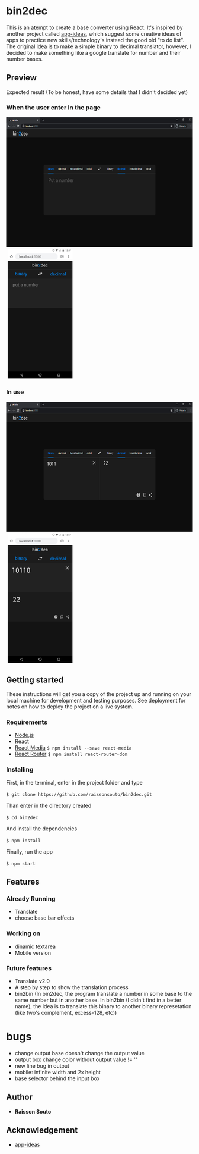 # bin2dec 

This is an atempt to create a base converter using [React](https://github.com/facebook/react). It's inspired by another project called [app-ideas](https://github.com/florinpop17/app-ideas), which suggest some creative ideas of apps to practice new skills/technology's instead the good old "to do list". The original idea is to make a simple binary to decimal translator, however, I decided to make something like a google translate for number and their number bases.

## Preview

Expected result (To be honest, have some details that I didn't decided yet)

### When the user enter in the page

<img src='./bin2dec-print1.png'  height='350'>&nbsp;<img src='./bin2dec-mobile1.png' height='350'>

### In use

<img src='./bin2dec-print2.png'  height='350'>&nbsp;<img src='./bin2dec-mobile2.png' height='350'>

## Getting started

These instructions will get you a copy of the project up and running on your local machine for development and testing purposes. See deployment for notes on how to deploy the project on a live system.

### Requirements

- [Node.js](https://nodejs.org/en)
- [React](https://reactjs.org/)
- [React Media](https://github.com/ReactTraining/react-media)
```$ npm install --save react-media```
- [React Router](https://reactrouter.com/web/guides/quick-start)
```$ npm install react-router-dom```

### Installing

First, in the terminal, enter in the project folder and type

```$ git clone https://github.com/raissonsouto/bin2dec.git```

Than enter in the directory created

```$ cd bin2dec```

And install the dependencies

```$ npm install```

Finally, run the app

```$ npm start```

## Features

### Already Running

- Translate
- choose base bar effects

### Working on

- dinamic textarea
- Mobile version

### Future features

- Translate v2.0
- A step by step to show the translation process
- bin2bin (In bin2dec, the program translate a number in some base to the same number but in another base. In bin2bin (I didn't find in a better name), the idea is to translate this binary to another binary represetation (like two's complement, excess-128, etc))

# bugs
- change output base doesn't change the output value
- output box change color without output value != ''
- new line bug in output
- mobile: infinite width and 2x height
- base selector behind the input box

## Author

- **Raisson Souto**

## Acknowledgement

- [app-ideas](https://github.com/florinpop17/app-ideas)


